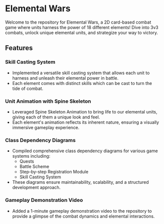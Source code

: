 # Elemental Wars
Welcome to the repository for Elemental Wars, a 2D card-based combat game where units harness the power of 18 different elements! Dive into 3v3 combats, unlock unique elemental units, and strategize your way to victory.
## Features
### Skill Casting System
- Implemented a versatile skill casting system that allows each unit to harness and unleash their elemental power in battle.
- Each element comes with distinct skills which can be cast to turn the tide of combat.
### Unit Animation with Spine Skeleton
- Leveraged Spine Skeleton Animation to bring life to our elemental units, giving each of them a unique look and feel.
- Each element's animation reflects its inherent nature, ensuring a visually immersive gameplay experience.
### Class Dependency Diagrams
- Compiled comprehensive class dependency diagrams for various game systems including:
  - Quests
  - Battle Scheme
  - Step-by-step Registration Module
  - Skill Casting System
- These diagrams ensure maintainability, scalability, and a structured development approach.
### Gameplay Demonstration Video
- Added a 1-minute gameplay demonstration video to the repository to provide a glimpse of the combat dynamics and elemental interactions.
